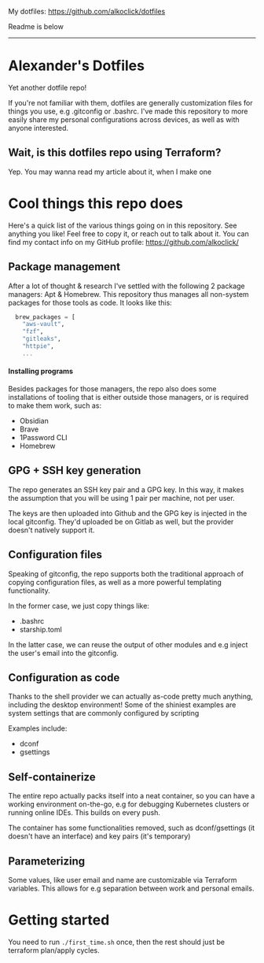 My dotfiles: https://github.com/alkoclick/dotfiles

Readme is below

---

# Alexander's Dotfiles

Yet another dotfile repo! 

If you're not familiar with them, dotfiles are generally customization files for things you use, e.g .gitconfig or .bashrc.
I've made this repository to more easily share my personal configurations across devices, as well as with anyone interested.

## Wait, is this dotfiles repo using Terraform? 

Yep. You may wanna read my article about it, when I make one

# Cool things this repo does

Here's a quick list of the various things going on in this repository.
See anything you like! Feel free to copy it, or reach out to talk about it.
You can find my contact info on my GitHub profile: https://github.com/alkoclick/

## Package management

After a lot of thought & research I've settled with the following 2 package managers: Apt & Homebrew.
This repository thus manages all non-system packages for those tools as code. It looks like this:

```terraform
  brew_packages = [
    "aws-vault",
    "fzf",
    "gitleaks",
    "httpie",
    ...
```

#### Installing programs

Besides packages for those managers, the repo also does some installations of tooling that is either 
outside those managers, or is required to make them work, such as: 

* Obsidian
* Brave
* 1Password CLI
* Homebrew

## GPG + SSH key generation

The repo generates an SSH key pair and a GPG key. In this way, it makes the assumption 
that you will be using 1 pair per machine, not per user. 

The keys are then uploaded into Github and the GPG key is injected in the local gitconfig. 
They'd uploaded be on Gitlab as well, but the provider doesn't natively support it.

## Configuration files

Speaking of gitconfig, the repo supports both the traditional approach of copying configuration files,
as well as a more powerful templating functionality. 

In the former case, we just copy things like:
* .bashrc
* starship.toml

In the latter case, we can reuse the output of other modules and e.g inject the user's email into the gitconfig. 

## Configuration as code

Thanks to the shell provider we can actually as-code pretty much anything, including the desktop environment!
Some of the shiniest examples are system settings that are commonly configured by scripting

Examples include: 
* dconf
* gsettings

## Self-containerize

The entire repo actually packs itself into a neat container, so you can have a working environment on-the-go,
e.g for debugging Kubernetes clusters or running online IDEs. This builds on every push.

The container has some functionalities removed, such as dconf/gsettings (it doesn't have an interface) and key pairs (it's temporary)

## Parameterizing

Some values, like user email and name are customizable via Terraform variables.
This allows for e.g separation between work and personal emails.

# Getting started

You need to run `./first_time.sh` once, then the rest should just be terraform plan/apply cycles.
